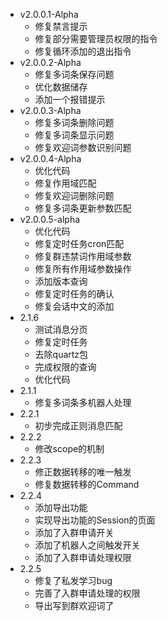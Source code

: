 * v2.0.0.1-Alpha
  * 修复禁言提示
  * 修复部分需要管理员权限的指令
  * 修复循环添加的退出指令
* v2.0.0.2-Alpha
  * 修复多词条保存问题
  * 优化数据储存
  * 添加一个报错提示
* v2.0.0.3-Alpha
  * 修复多词条删除问题
  * 修复多词条显示问题
  * 修复欢迎词参数识别问题
* v2.0.0.4-Alpha
  * 优化代码 
  * 修复作用域匹配
  * 修复欢迎词删除问题
  * 修复多词条更新参数匹配
* v2.0.0.5-alpha
  * 优化代码
  * 修复定时任务cron匹配
  * 修复群违禁词作用域参数
  * 修复所有作用域参数操作
  * 添加版本查询
  * 修复定时任务的确认
  * 修复会话中文的添加
* 2.1.6
  * 测试消息分页
  * 修复定时任务
  * 去除quartz包
  * 完成权限的查询
  * 优化代码
* 2.1.1
  * 修复多词条多机器人处理
* 2.2.1
  * 初步完成正则消息匹配
* 2.2.2
  * 修改scope的机制
* 2.2.3
  * 修正数据转移的唯一触发
  * 修复数据转移的Command
* 2.2.4
  * 添加导出功能
  * 实现导出功能的Session的页面
  * 添加了入群申请开关
  * 添加了机器人之间触发开关
  * 添加了入群申请处理权限
* 2.2.5
  * 修复了私发学习bug
  * 完善了入群申请处理的权限
  * 导出写到群欢迎词了